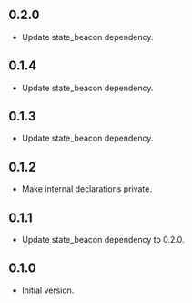 ## 0.2.0

-   Update state_beacon dependency.

## 0.1.4

-   Update state_beacon dependency.

## 0.1.3

-   Update state_beacon dependency.

## 0.1.2

-   Make internal declarations private.

## 0.1.1

-   Update state_beacon dependency to 0.2.0.

## 0.1.0

-   Initial version.
